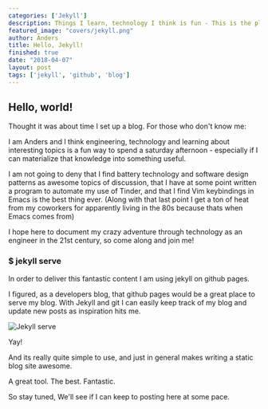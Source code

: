 ```yaml
---
categories: ['Jekyll']
description: Things I learn, technology I think is fun - This is the place where I write
featured_image: "covers/jekyll.png"
author: Anders
title: Hello, Jekyll!
finished: true
date: "2018-04-07"
layout: post
tags: ['jekyll', 'github', 'blog']
---
```


## Hello, world!

Thought it was about time I set up a blog. For those who don't know me:

I am Anders and I think engineering, technology and learning about interesting topics is a fun way to spend a saturday afternoon - especially if I can materialize that knowledge into something useful.

I am not going to deny that I find battery technology and software design patterns as awesome topics of discussion, that I have at some point written a program to automate my use of Tinder, and that I find Vim keybindings in Emacs is the best thing ever. (Along with that last point I get a ton of heat from my coworkers for apparently living in the 80s because thats when Emacs comes from)

I hope here to document my crazy adventure through technology as an engineer in the 21st century, so come along and join me!

### $ jekyll serve

In order to deliver this fantastic content I am using jekyll on github pages.

I figured, as a developers blog, that github pages would be a great place to serve my blog. With Jekyll and git I can easily keep track of my blog and update new posts as inspiration hits me.

![Jekyll serve](/assets/img/blog/jekyll_serve.png)

Yay!

And its really quite simple to use, and just in general makes writing a static blog site awesome.

A great tool. The best. Fantastic.

So stay tuned, We'll see if I can keep to posting here at some pace.
